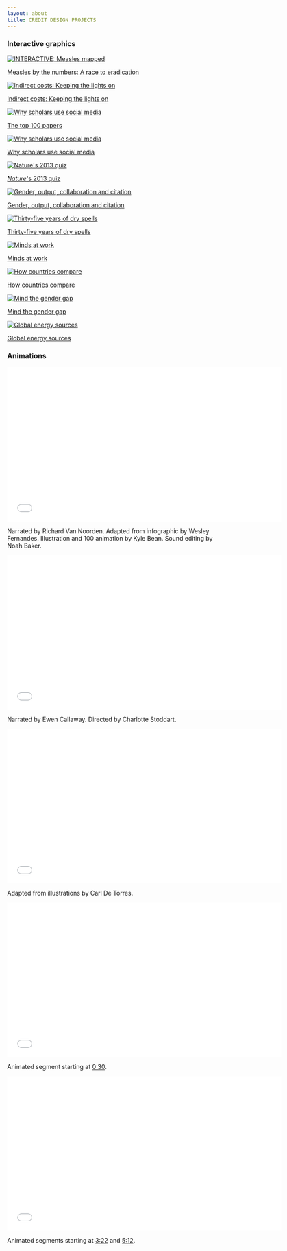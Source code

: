 ```yaml
---
layout: about
title: CREDIT DESIGN PROJECTS
---
```


### Interactive graphics

<div class="parent">
  <div class="child">
    <a href="http://www.nature.com/news/measles-by-the-numbers-a-race-to-eradication-1.16897">
      <img src="{{ site.baseurl }}images/projects/measles.jpg" alt="INTERACTIVE: Measles mapped" />
      <p>Measles by the numbers: A race to eradication</p>
    </a>
  </div>
  <div class="child">
    <a href="http://www.nature.com/news/indirect-costs-keeping-the-lights-on-1.16376#/interactive">
      <img src="{{ site.baseurl }}images/projects/indirect-costs.png" alt="Indirect costs: Keeping the lights on" />
      <p>Indirect costs: Keeping the lights on</p>
    </a>
  </div>
  <div class="child">
    <a href="http://www.nature.com/news/the-top-100-papers-1.16224#/interactive">
    	<img src="{{ site.baseurl }}images/projects/top100.png" alt="Why scholars use social media" />
    	<p>The top 100 papers</p>
    </a>
  </div>
  <div class="child">
    <a href="http://www.nature.com/news/online-collaboration-scientists-and-the-social-network-1.15711">
    	<img src="{{ site.baseurl }}images/projects/social-networks.png" alt="Why scholars use social media" />
    	<p>Why scholars use social media</p>
    </a>
  </div>
  <div class="child">
  	<a href="http://www.nature.com/news/365-days-nature-s-2013-quiz-1.14330">
    	<img src="{{ site.baseurl }}images/projects/quiz-thumb.png" alt="Nature's 2013 quiz" />
    	<p><em>Nature</em>'s 2013 quiz</p>
    </a>
  </div>
  <div class="child">
  	<a href="http://www.nature.com/news/bibliometrics-global-gender-disparities-in-science-1.14321#/gender">
    	<img src="{{ site.baseurl }}images/projects/gender-barchart.png" alt="Gender, output, collaboration and citation" />
    	<p>Gender, output, collaboration and citation</p>
    </a>
  </div>
  <div class="child">
    <a href="http://www.nature.com/nature/journal/v501/n7468_supp/interactive3/drought-map.html">
    	<img src="{{ site.baseurl }}images/projects/outlook-map.jpg" alt="Thirty-five years of dry spells" />
    	<p>Thirty-five years of dry spells</p>
    </a>
  </div>
  <div class="child">
  	<a href="http://www.nature.com/news/neanderthal-culture-old-masters-1.12974#/minds">
    	<img src="{{ site.baseurl }}images/projects/timeline-thumb.jpg" alt="Minds at work" />
    	<p>Minds at work</p>
    </a>
  </div>
  <div class="child">
  	<a href="http://www.natureasia.com/en/publishing-index/global/infographic">
    	<img src="{{ site.baseurl }}images/projects/npi-thumb.jpg" alt="How countries compare" />
    	<p>How countries compare</p>
    </a>
  </div>
  <div class="child">
  	<a href="http://www.nature.com/news/inequality-quantified-mind-the-gender-gap-1.12550">
    	<img src="{{ site.baseurl }}images/projects/gender-thumb.jpg" alt="Mind the gender gap" />
    	<p>Mind the gender gap</p>
    </a>
  </div>
  <div class="child">
  	<a href="http://www.nature.com/news/interactive-global-energy-sources-7.7647?article=1.11909">
    	<img src="{{ site.baseurl }}images/projects/energy-thumb.jpg" alt="Global energy sources" />
    	<p>Global energy sources</p>
    </a>
  </div>
</div>

### Animations

<div class="parent-video">
  <div class="child-video">
    <iframe width="640" height="360" src="//www.youtube.com/embed/gW7a1PB3S-I" frameborder="0" allowfullscreen></iframe>
    <p>Narrated by Richard Van Noorden. Adapted from infographic by Wesley Fernandes. Illustration and 100 animation by Kyle Bean. Sound editing by Noah Baker.</p>
  </div>
  <div class="child-video">
    <iframe width="640" height="360" src="//www.youtube.com/embed/kwX7M9ydfRw" frameborder="0" allowfullscreen></iframe>
    <p>Narrated by Ewen Callaway. Directed by Charlotte Stoddart.</p>
  </div>
	<div class="child-video">
		<iframe width="640" height="360" src="//www.youtube.com/embed/6hBSUbiqsI0" frameborder="0" allowfullscreen></iframe>
		<p>Adapted from illustrations by Carl De Torres.</p>
	</div>
	<div class="child-video">
		<iframe width="640" height="360" src="//www.youtube.com/embed/z8iEogscUl8" frameborder="0" allowfullscreen></iframe>
		<p>Animated segment starting at <a href="http://youtu.be/z8iEogscUl8?t=30s">0:30</a>.</p>
	</div>
	<div class="child-video">
		<iframe width="640" height="360" src="//www.youtube.com/embed/fKkzqk3RMLc" frameborder="0" allowfullscreen></iframe>
		<p>Animated segments starting at <a href="http://youtu.be/fKkzqk3RMLc?t=3m22s">3:22</a> and <a href="http://youtu.be/fKkzqk3RMLc?t=5m12s">5:12</a>.</p>
	</div>
</div>
